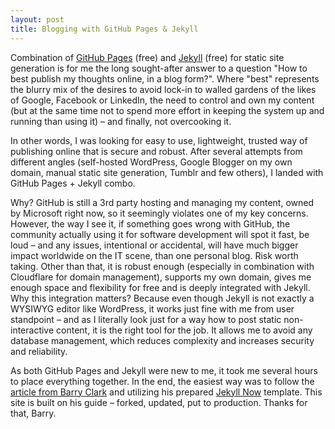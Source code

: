 ```yaml
---
layout: post
title: Blogging with GitHub Pages & Jekyll
---
```


Combination of [GitHub Pages](https://pages.github.com/) (free) and [Jekyll](https://jekyllrb.com/) (free) for static site generation is for me the long sought-after answer to a question "How to best publish my thoughts online, in a blog form?". Where "best" represents the blurry mix of the desires to avoid lock-in to walled gardens of the likes of Google, Facebook or LinkedIn, the need to control and own my content (but at the same time not to spend more effort in keeping the system up and running than using it) – and finally, not overcooking it.

In other words, I was looking for easy to use, lightweight, trusted way of publishing online that is secure and robust. After several attempts from different angles (self-hosted WordPress, Google Blogger on my own domain, manual static site generation, Tumblr and few others), I landed with GitHub Pages + Jekyll combo.

Why? GitHub is still a 3rd party hosting and managing my content, owned by Microsoft right now, so it seemingly violates one of my key concerns. However, the way I see it, if something goes wrong with GitHub, the community actually using it for software development will spot it fast, be loud – and any issues, intentional or accidental, will have much bigger impact worldwide on the IT scene, than one personal blog. Risk worth taking. Other than that, it is robust enough (especially in combination with Cloudflare for domain management), supports my own domain, gives me enough space and flexibility for free and is deeply integrated with Jekyll. Why this integration matters? Because even though Jekyll is not exactly a WYSIWYG editor like WordPress, it works just fine with me from user standpoint – and as I literally look just for a way how to post static non-interactive content, it is the right tool for the job. It allows me to avoid any database management, which reduces complexity and increases security and reliability.

As both GitHub Pages and Jekyll were new to me, it took me several hours to place everything together. In the end, the easiest way was to follow the [article from Barry Clark](https://www.smashingmagazine.com/2014/08/build-blog-jekyll-github-pages/) and utilizing his prepared [Jekyll Now](https://github.com/barryclark/jekyll-now) template. This site is built on his guide – forked, updated, put to production. Thanks for that, Barry.
